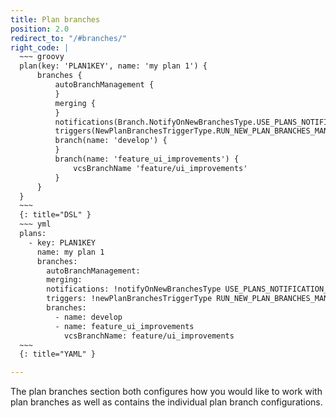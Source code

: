 ```yaml
---
title: Plan branches
position: 2.0
redirect_to: "/#branches/"
right_code: |
  ~~~ groovy
  plan(key: 'PLAN1KEY', name: 'my plan 1') {
      branches {
          autoBranchManagement {
          }
          merging {
          }
          notifications(Branch.NotifyOnNewBranchesType.USE_PLANS_NOTIFICATION_SETTINGS)
          triggers(NewPlanBranchesTriggerType.RUN_NEW_PLAN_BRANCHES_MANUALLY)
          branch(name: 'develop') {
          }
          branch(name: 'feature_ui_improvements') {
              vcsBranchName 'feature/ui_improvements'
          }
      }
  }    
  ~~~
  {: title="DSL" }
  ~~~ yml
  plans:
    - key: PLAN1KEY
      name: my plan 1
      branches:
        autoBranchManagement:
        merging:
        notifications: !notifyOnNewBranchesType USE_PLANS_NOTIFICATION_SETTINGS
        triggers: !newPlanBranchesTriggerType RUN_NEW_PLAN_BRANCHES_MANUALLY
        branches:
          - name: develop
          - name: feature_ui_improvements
            vcsBranchName: feature/ui_improvements
  ~~~
  {: title="YAML" }

---
```

The plan branches section both configures how you would like to work with plan branches as well as contains
the individual plan branch configurations.
